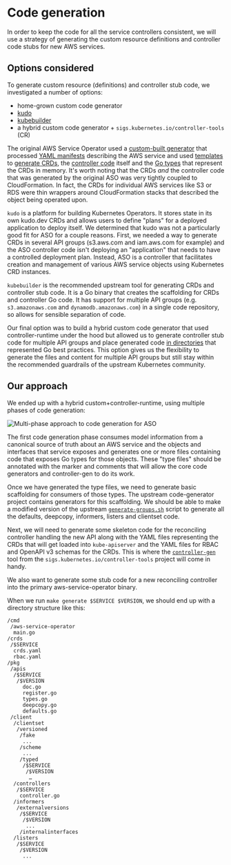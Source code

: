 # Code generation

In order to keep the code for all the service controllers consistent, we will
use a strategy of generating the custom resource definitions and controller
code stubs for new AWS services.

## Options considered

To generate custom resource (definitions) and controller stub code, we 
investigated a number of options:

- home-grown custom code generator
- [kudo](https://kudo.dev)
- [kubebuilder](github.com/kubernetes-sigs/kubebuilder)
- a hybrid custom code generator + `sigs.kubernetes.io/controller-tools` (CR)

The original AWS Service Operator used a [custom-built generator][1] that
processed [YAML manifests][2] describing the AWS service and used
[templates][3] to [generate CRDs][4], the [controller code][5] itself and the
[Go types][6] that represent the CRDs in memory. It's worth noting that the
CRDs *and* the controller code that was generated by the original ASO was very
tightly coupled to CloudFormation. In fact, the CRDs for individual AWS
services like S3 or RDS were thin wrappers around CloudFormation stacks that
described the object being operated upon.


`kudo` is a platform for building Kubernetes Operators. It stores state in its
own kudo.dev CRDs and allows users to define "plans" for a deployed application
to deploy itself. We determined that kudo was not a particularly good fit for
ASO for a couple reasons. First, we needed a way to generate CRDs in several
API groups (s3.aws.com and iam.aws.com for example) and the ASO controller code
isn't deploying an "application" that needs to have a controlled deployment
plan. Instead, ASO is a controller that facilitates creation and management of
various AWS service objects using Kubernetes CRD instances.

`kubebuilder` is the recommended upstream tool for generating CRDs and controller 
stub code. It is a Go binary that creates the scaffolding for CRDs and
controller Go code. It has support for multiple API groups (e.g. `s3.amazonaws.com`
and `dynamodb.amazonaws.com`) in a single code repository, so allows for sensible
separation of code.

Our final option was to build a hybrid custom code generator that used
controller-runtime under the hood but allowed us to generate controller stub
code for multiple API groups and place generated code [in directories][7] that
represented Go best practices. This option gives us the flexibility to generate
the files and content for multiple API groups but still stay within the
recommended guardrails of the upstream Kubernetes community.


## Our approach

We ended up with a hybrid custom+controller-runtime, using multiple phases of
code generation:

![Multi-phase approach to code generation for ASO](../images/multi-phase-code-generation.png)

The first code generation phase consumes model information from a canonical
source of truth about an AWS service and the objects and interfaces that
service exposes and generates one or more files containing code that exposes
Go types for those objects. These "type files" should be annotated with the
marker and comments that will allow the core code generators and controller-gen
to do its work.

Once we have generated the type files, we need to generate basic scaffolding
for consumers of those types. The upstream code-generator project contains
generators for this scaffolding. We should be able to make a modified version
of the upstream [`generate-groups.sh`][8] script to generate all the defaults,
deepcopy, informers, listers and clientset code.

Next, we will need to generate some skeleton code for the reconciling
controller handling the new API along with the YAML files representing the CRDs
that will get loaded into `kube-apiserver` and the YAML files for RBAC and
OpenAPI v3 schemas for the CRDs. This is where the [`controller-gen`][9] tool
from the `sigs.kubernetes.io/controller-tools` project will come in handy.


We also want to generate some stub code for a new reconciling controller into
the primary aws-service-operator binary.

When we run `make generate $SERVICE $VERSION`, we should end up with a directory
structure like this:

```
/cmd
 /aws-service-operator
  main.go
/crds
 /$SERVICE
  crds.yaml
  rbac.yaml
/pkg
 /apis
  /$SERVICE
   /$VERSION
     doc.go
     register.go
     types.go
     deepcopy.go
     defaults.go
 /client
  /clientset
   /versioned
    /fake
     ...
    /scheme
     ...
    /typed
     /$SERVICE
      /$VERSION
       …
  /controllers
   /$SERVICE
    controller.go
  /informers
   /externalversions
    /$SERVICE
     /$VERSION
      ...
    /internalinterfaces
  /listers
   /$SERVICE
    /$VERSION
     ...
```

[1]: https://github.com/amazon-archives/aws-service-operator/tree/master/code-generation
[2]: https://github.com/amazon-archives/aws-service-operator/tree/master/models
[3]: https://github.com/amazon-archives/aws-service-operator/tree/master/code-generation/pkg/codegen/assets
[4]: https://github.com/amazon-archives/aws-service-operator/blob/b4befd62322a57ac78aa39ea08771fc32912592a/code-generation/pkg/codegen/assets/aws-service-operator.yaml.templ#L13-L31
[5]: https://github.com/amazon-archives/aws-service-operator/blob/master/code-generation/pkg/codegen/assets/operator.go.templ
[6]: https://github.com/amazon-archives/aws-service-operator/blob/master/code-generation/pkg/codegen/assets/types.go.templ
[7]: https://github.com/kubernetes-sigs/kubebuilder/issues/1268
[8]: https://github.com/kubernetes/code-generator/blob/6b257a9d6f461b5e15dc2f0d13e29731a5b5255a/generate-groups.sh
[9]: https://github.com/kubernetes-sigs/controller-tools/blob/a5fa7b956b85a6e792bc7086fedf7107d62452b1/cmd/controller-gen/main.go
